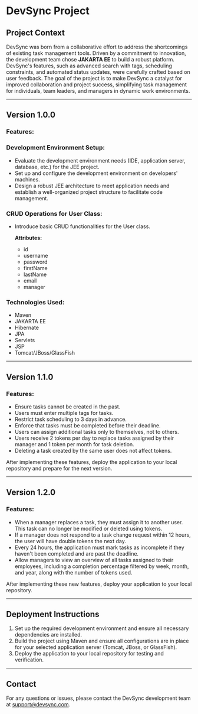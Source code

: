# DevSync Project

## Project Context
DevSync was born from a collaborative effort to address the shortcomings of existing task management tools. Driven by a commitment to innovation, the development team chose **JAKARTA EE** to build a robust platform. DevSync's features, such as advanced search with tags, scheduling constraints, and automated status updates, were carefully crafted based on user feedback. The goal of the project is to make DevSync a catalyst for improved collaboration and project success, simplifying task management for individuals, team leaders, and managers in dynamic work environments.

---

## Version 1.0.0

### Features:

### Development Environment Setup:
- Evaluate the development environment needs (IDE, application server, database, etc.) for the JEE project. 
- Set up and configure the development environment on developers' machines. 
- Design a robust JEE architecture to meet application needs and establish a well-organized project structure to facilitate code management.

### CRUD Operations for User Class:
- Introduce basic CRUD functionalities for the User class.
  
  **Attributes:**
  - id
  - username
  - password
  - firstName
  - lastName
  - email
  - manager

### Technologies Used:
- Maven
- JAKARTA EE
- Hibernate
- JPA
- Servlets
- JSP
- Tomcat/JBoss/GlassFish

---

## Version 1.1.0

### Features:
- Ensure tasks cannot be created in the past.
- Users must enter multiple tags for tasks.
- Restrict task scheduling to 3 days in advance.
- Enforce that tasks must be completed before their deadline.
- Users can assign additional tasks only to themselves, not to others.
- Users receive 2 tokens per day to replace tasks assigned by their manager and 1 token per month for task deletion.
- Deleting a task created by the same user does not affect tokens.

After implementing these features, deploy the application to your local repository and prepare for the next version.

---

## Version 1.2.0

### Features:
- When a manager replaces a task, they must assign it to another user. This task can no longer be modified or deleted using tokens.
- If a manager does not respond to a task change request within 12 hours, the user will have double tokens the next day.
- Every 24 hours, the application must mark tasks as incomplete if they haven't been completed and are past the deadline.
- Allow managers to view an overview of all tasks assigned to their employees, including a completion percentage filtered by week, month, and year, along with the number of tokens used.

After implementing these new features, deploy your application to your local repository.

---

## Deployment Instructions
1. Set up the required development environment and ensure all necessary dependencies are installed.
2. Build the project using Maven and ensure all configurations are in place for your selected application server (Tomcat, JBoss, or GlassFish).
3. Deploy the application to your local repository for testing and verification.

---

## Contact
For any questions or issues, please contact the DevSync development team at [support@devsync.com](mailto:ibtihalboukhanchouch@gmail.com).
